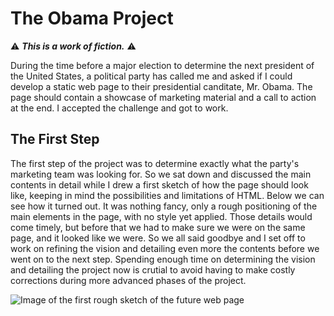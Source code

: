 # The Obama Project
⚠️ **_This is a work of fiction._** ⚠️

During the time before a major election to determine the next president of the United States, a political party has called me and asked if I could develop a static web page to their presidential canditate, Mr. Obama. The page should contain a showcase of marketing material and a call to action at the end. I accepted the challenge and got to work.

## The First Step
The first step of the project was to determine exactly what the party's marketing team was looking for. So we sat down and discussed the main contents in detail while I drew a first sketch of how the page should look like, keeping in mind the possibilities and limitations of HTML. Below we can see how it turned out. It was nothing fancy, only a rough positioning of the main elements in the page, with no style yet applied. Those details would come timely, but before that we had to make sure we were on the same page, and it looked like we were. So we all said goodbye and I set off to work on refining the vision and detailing even more the contents before we went on to the next step. Spending enough time on determining the vision and detailing the project now is crutial to avoid having to make costly corrections during more advanced phases of the project.  
  
![Image of the first rough sketch of the future web page](https://i.imgur.com/adwgy9Ql.jpg)

